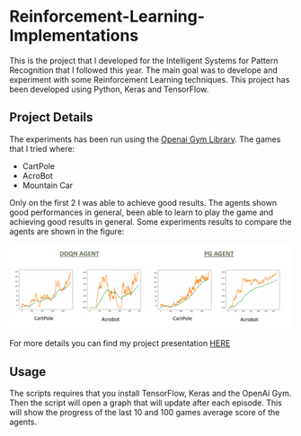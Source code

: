# Reinforcement-Learning-Implementations

This is the project that I developed for the Intelligent Systems for Pattern Recognition that I followed this year. The main goal was to develope and experiment with some Reinforcement Learning techniques. This project has been developed using Python, Keras and TensorFlow.

## Project Details

The experiments has been run using the [Openai Gym Library](https://gym.openai.com/). The games that I tried where:

- CartPole
- AcroBot
- Mountain Car

Only on the first 2 I was able to achieve good results. The agents shown good performances in general, been able to learn to play the game and achieving good results in general. Some experiments results to compare the agents are shown in the figure:

![Compare Graphs](Compare%20Result.PNG)

For more details you can find my project presentation [HERE](Project%20RL%20Implementations.pdf)

## Usage

The scripts requires that you install TensorFlow, Keras and the OpenAi Gym. Then the script will open a graph that will update after each episode. This will show the progress of the last 10 and 100 games average score of the agents.
